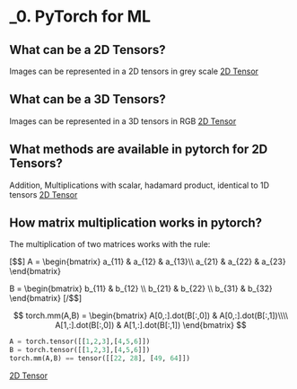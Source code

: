 # _0. PyTorch for ML

## What can be a 2D Tensors?
Images can be represented in a 2D tensors in grey scale
[2D Tensor]()

## What can be a 3D Tensors?
Images can be represented in a 3D tensors in RGB
[2D Tensor]()

## What methods are available in pytorch for 2D Tensors?
Addition, Multiplications with scalar, hadamard product, identical to 1D tensors
[2D Tensor]()

## How matrix multiplication works in pytorch?
The multiplication of two matrices works with the rule:

[$$]
A = \begin{bmatrix}
a_{11} & a_{12} & a_{13}\\\\
a_{21} & a_{22} & a_{23}
\end{bmatrix}

B = \begin{bmatrix}
b_{11} & b_{12} \\\\
b_{21} & b_{22} \\\\
b_{31} & b_{32}
\end{bmatrix}
[/$$]

$$
torch.mm(A,B) = \begin{bmatrix}
A[0,:].dot(B[:,0]) & A[0,:].dot(B[:,1])\\\\
A[1,:].dot(B[:,0]) & A[1,:].dot(B[:,1])
\end{bmatrix}
$$

```python
A = torch.tensor([[1,2,3],[4,5,6]])
B = torch.tensor([[1,2,3],[4,5,6]])
torch.mm(A,B) == tensor([[22, 28], [49, 64]])
```
[2D Tensor]()

